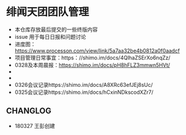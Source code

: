 # 绯闻天团团队管理

+ 本仓库存放最后提交的一些终版内容
+ issue 用于每日日报和问题讨论
+ 进度图：https://www.processon.com/view/link/5a7aa32be4b0812a0f0aadcf
+ 项目管理日常事宜：https：//shimo.im/docs/4QlhaZSErXo6nqZz/
+ 0328及本周晨报：https://shimo.im/docs/pH8hFLZ3mmwn5HVt/ 
+
+
+ 0326会议记录https://shimo.im/docs/A8XRc63efJEj8sUc/ 
+ 0325会议记录https://shimo.im/docs/hCxinNDkscodXZr7/ 

## CHANGLOG
+ 180327 王彭创建
